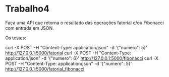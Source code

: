# Trabalho4
Faça uma API que retorna o resultado das operações fatorial e/ou Fibonacci com entrada em JSON.

Os testes:

curl -X POST -H "Content-Type: application/json" -d '{"numero": 5}' http://127.0.0.1:5000/fatorial
curl -X POST -H "Content-Type: application/json" -d '{"numero": 6}' http://127.0.0.1:5000/fibonacci
curl -X POST -H "Content-Type: application/json" -d '{"numero": 5}' http://127.0.0.1:5000/fatorial_fibonacci
